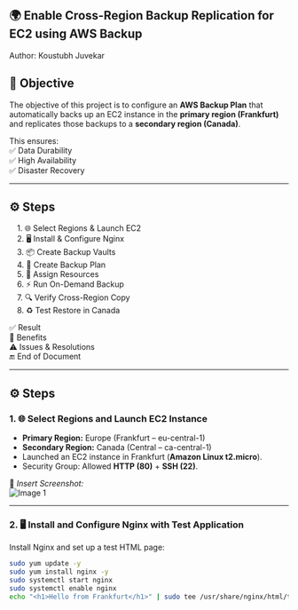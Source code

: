 ## 🌍 Enable Cross-Region Backup Replication for EC2 using AWS Backup

Author: Koustubh Juvekar
## 🎯 Objective  
The objective of this project is to configure an **AWS Backup Plan** that automatically backs up an EC2 instance in the **primary region (Frankfurt)** and replicates those backups to a **secondary region (Canada)**.  

This ensures:  
✅ Data Durability  
✅ High Availability  
✅ Disaster Recovery  

---

## ⚙️ Steps  
&emsp;1. 🌐 Select Regions & Launch EC2  
&emsp;2. 🖥️ Install & Configure Nginx  
&emsp;3. 📦 Create Backup Vaults  
&emsp;4. 📝 Create Backup Plan  
&emsp;5. 🔗 Assign Resources  
&emsp;6. ⚡ Run On-Demand Backup  
&emsp;7. 🔍 Verify Cross-Region Copy  
&emsp;8. ♻️ Test Restore in Canada  

✅ Result  
🌟 Benefits  
⚠️ Issues & Resolutions  
🔚 End of Document

---

## ⚙️ Steps  

### 1. 🌐 Select Regions and Launch EC2 Instance
- **Primary Region:** Europe (Frankfurt – eu-central-1)  
- **Secondary Region:** Canada (Central – ca-central-1)  
- Launched an EC2 instance in Frankfurt (**Amazon Linux t2.micro**).  
- Security Group: Allowed **HTTP (80)** + **SSH (22)**.  

📸 *Insert Screenshot:*  
![Image 1](path/to/image1.png)  

---

### 2. 🖥️ Install and Configure Nginx with Test Application
Install Nginx and set up a test HTML page:  
```bash
sudo yum update -y
sudo yum install nginx -y
sudo systemctl start nginx
sudo systemctl enable nginx
echo "<h1>Hello from Frankfurt</h1>" | sudo tee /usr/share/nginx/html/test.html

